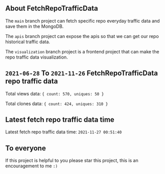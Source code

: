 ## About FetchRepoTrafficData

The `main` branch project can fetch specific repo everyday traffic data and save them in the MongoDB.

The `apis` branch project can expose the apis so that we can get our repo historical traffic data.

The `visualization` branch project is a frontend project that can make the repo traffic data visualization.

## `2021-06-28` To `2021-11-26` FetchRepoTrafficData repo traffic data

Total views data: `{ count: 570, uniques: 50 }`

Total clones data: `{ count: 424, uniques: 310 }`

## Latest fetch repo traffic data time

Latest fetch repo traffic data time: `2021-11-27 00:51:40`

## To everyone

If this project is helpful to you please star this project, this is an encouragement to me `:)`



